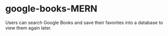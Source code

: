 # google-books-MERN
Users can search Google Books and save their favorites into a database to view them again later. 
